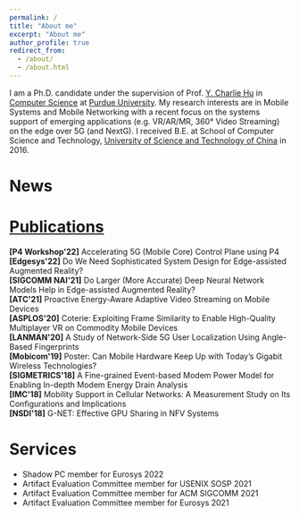 ```yaml
---
permalink: /
title: "About me"
excerpt: "About me"
author_profile: true
redirect_from: 
  - /about/
  - /about.html
---
```


I am a Ph.D. candidate under the supervision of Prof. [Y. Charlie Hu](https://engineering.purdue.edu/~ychu/) in [Computer Science](https://www.cs.purdue.edu/) at [Purdue University](https://www.purdue.edu/). 
My research interests are in Mobile Systems and Mobile Networking with a recent focus on the systems support of emerging applications (e.g. VR/AR/MR, 360° Video Streaming) on the edge over 5G (and NextG). I received B.E. at School of Computer Science and Technology, [University of Science and Technology of China](http://en.ustc.edu.cn/) in 2016.

News
======

[Publications](https://meng72.github.io/publications/)
======
**\[P4 Workshop'22\]** Accelerating 5G (Mobile Core) Control Plane using P4  
**\[Edgesys'22\]** Do We Need Sophisticated System Design for Edge-assisted Augmented Reality?  
**\[SIGCOMM NAI'21\]** Do Larger (More Accurate) Deep Neural Network Models Help in Edge-assisted Augmented Reality?   
**\[ATC'21\]** Proactive Energy-Aware Adaptive Video Streaming on Mobile Devices  
**\[ASPLOS'20\]** Coterie: Exploiting Frame Similarity to Enable High-Quality Multiplayer VR on Commodity Mobile Devices  
**\[LANMAN'20\]** A Study of Network-Side 5G User Localization Using Angle-Based Fingerprints  
**\[Mobicom'19\]** Poster: Can Mobile Hardware Keep Up with Today’s Gigabit Wireless Technologies?  
**\[SIGMETRICS'18\]** A Fine-grained Event-based Modem Power Model for Enabling In-depth Modem Energy Drain Analysis  
**\[IMC'18\]** Mobility Support in Cellular Networks: A Measurement Study on Its Configurations and Implications  
**\[NSDI'18\]** G-NET: Effective GPU Sharing in NFV Systems

Services
======
- Shadow PC member for Eurosys 2022
- Artifact Evaluation Committee member for USENIX SOSP 2021
- Artifact Evaluation Committee member for ACM SIGCOMM 2021
- Artifact Evaluation Committee member for Eurosys 2021
